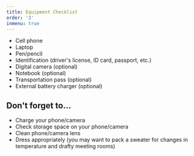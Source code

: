 ```yaml
---
title: Equipment Checklist
order: '3'
inmenu: true
---
```

* Cell phone
* Laptop
* Pen/pencil
* Identification (driver's license, ID card, passport, etc.)
* Digital camera (optional)
* Notebook (optional)
* Transportation pass (optional)
* External battery charger (optional)

## Don't forget to...

* Charge your phone/camera
* Check storage space on your phone/camera
* Clean phone/camera lens
* Dress appropriately (you may want to pack a sweater for changes in temperature and drafty meeting rooms)
